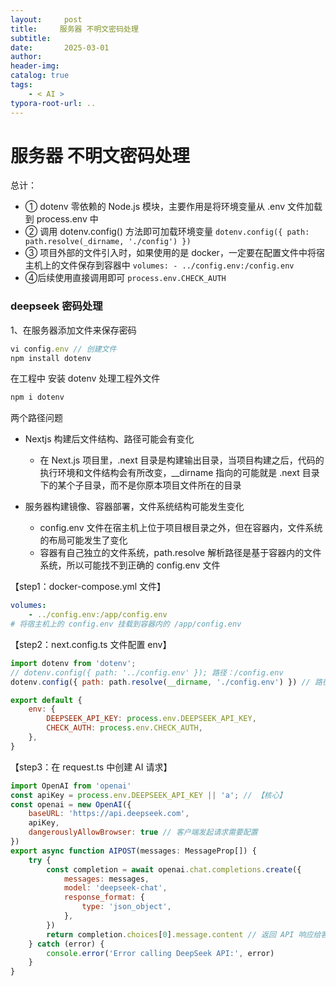 ```yaml
---
layout:     post
title:     服务器 不明文密码处理
subtitle:  
date:       2025-03-01
author:     
header-img: 
catalog: true
tags:
    - < AI >
typora-root-url: ..
---
```




# 服务器 不明文密码处理

总计：

- ① dotenv 零依赖的 Node.js 模块，主要作用是将环境变量从 .env 文件加载到 process.env 中
- ② 调用 dotenv.config() 方法即可加载环境变量 `dotenv.config({ path: path.resolve(_dirname, './config') })`
- ③ 项目外部的文件引入时，如果使用的是 docker，一定要在配置文件中将宿主机上的文件保存到容器中 `volumes: - ../config.env:/config.env `
- ④后续使用直接调用即可 `process.env.CHECK_AUTH`



### deepseek 密码处理

1、在服务器添加文件来保存密码

```js
vi config.env // 创建文件
npm install dotenv
```

在工程中 安装 dotenv 处理工程外文件

```js
npm i dotenv
```

两个路径问题

- Nextjs 构建后文件结构、路径可能会有变化

    - 在 Next.js 项目里，.next 目录是构建输出目录，当项目构建之后，代码的执行环境和文件结构会有所改变，__dirname 指向的可能就是 .next 目录下的某个子目录，而不是你原本项目文件所在的目录

- 服务器构建镜像、容器部署，文件系统结构可能发生变化

    - config.env 文件在宿主机上位于项目根目录之外，但在容器内，文件系统的布局可能发生了变化
    - 容器有自己独立的文件系统，path.resolve 解析路径是基于容器内的文件系统，所以可能找不到正确的 config.env 文件

【step1：docker-compose.yml 文件】

```yaml
volumes:
	- ../config.env:/app/config.env
# 将宿主机上的 config.env 挂载到容器内的 /app/config.env
```

 【step2：next.config.ts 文件配置 env】

```js
import dotenv from 'dotenv';
// dotenv.config({ path: '../config.env' }); 路径：/config.env
dotenv.config({ path: path.resolve(__dirname, './config.env') }) // 路径：/app/config.env 

export default {
    env: {
		DEEPSEEK_API_KEY: process.env.DEEPSEEK_API_KEY,
		CHECK_AUTH: process.env.CHECK_AUTH,
	},
}
```

【step3：在 request.ts 中创建 AI 请求】

```js
import OpenAI from 'openai'
const apiKey = process.env.DEEPSEEK_API_KEY || 'a'; // 【核心】
const openai = new OpenAI({
    baseURL: 'https://api.deepseek.com',
    apiKey, 
    dangerouslyAllowBrowser: true // 客户端发起请求需要配置
})
export async function AIPOST(messages: MessageProp[]) {
    try {
        const completion = await openai.chat.completions.create({
            messages: messages,
            model: 'deepseek-chat',
            response_format: {
                type: 'json_object',
            },
        })
        return completion.choices[0].message.content // 返回 API 响应给客户端
    } catch (error) {
        console.error('Error calling DeepSeek API:', error)
    }
}
```

